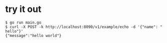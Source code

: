 # try it out

```console
$ go run main.go
$ curl -X POST -k http://localhost:8090/v1/example/echo -d '{"name": " hello"}'
{"message":"hello world"}
```
